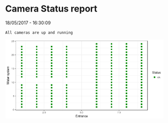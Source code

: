 Camera Status report
================
18/05/2017 - 16:30:09

    All cameras are up and running

![](camreport_files/figure-markdown_github/unnamed-chunk-2-1.png)
